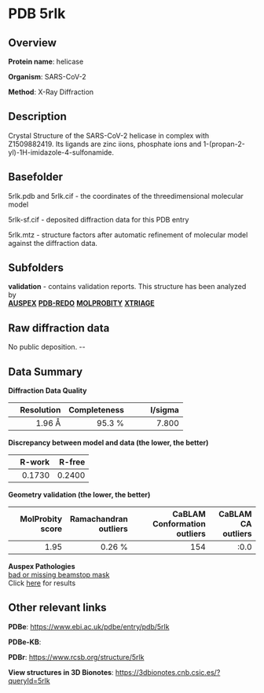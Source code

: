 # PDB 5rlk

## Overview

**Protein name**: helicase

**Organism**: SARS-CoV-2

**Method**: X-Ray Diffraction

## Description

Crystal Structure of the SARS-CoV-2 helicase in complex with Z1509882419. Its ligands are zinc iions, phosphate ions and 1-(propan-2-yl)-1H-imidazole-4-sulfonamide.

## Basefolder

5rlk.pdb and 5rlk.cif - the coordinates of the threedimensional molecular model

5rlk-sf.cif - deposited diffraction data for this PDB entry

5rlk.mtz - structure factors after automatic refinement of molecular model against the diffraction data.

## Subfolders





**validation** - contains validation reports. This structure has been analyzed by <br>[**AUSPEX**](https://github.com/thorn-lab/coronavirus_structural_task_force/tree/master/pdb/helicase/SARS-CoV-2/5rlk/validation/auspex) [**PDB-REDO**](https://github.com/thorn-lab/coronavirus_structural_task_force/tree/master/pdb/helicase/SARS-CoV-2/5rlk/validation/pdb-redo) [**MOLPROBITY**](https://github.com/thorn-lab/coronavirus_structural_task_force/tree/master/pdb/helicase/SARS-CoV-2/5rlk/validation/molprobity) [**XTRIAGE**](https://github.com/thorn-lab/coronavirus_structural_task_force/blob/master/pdb/helicase/SARS-CoV-2/5rlk/validation/Xtriage_output.log)   



## Raw diffraction data

No public deposition. --<br> 

## Data Summary
**Diffraction Data Quality**

|   | Resolution | Completeness| I/sigma |
|---|-------------:|----------------:|--------------:|
|   |1.96 Å|95.3  %|<img width=50/>7.800|

**Discrepancy between model and data (the lower, the better)**

|   | **R-work**| **R-free**   
|---|-------------:|----------------:|           
||  0.1730|  0.2400|

**Geometry validation (the lower, the better)**

|   |**MolProbity<br>score**| **Ramachandran<br>outliers** | **CaBLAM<br>Conformation outliers** | **CaBLAM<br>CA outliers** |
|---|-------------:|----------------:|----------------:|----------------:|
||  1.95|  0.26 %|154|:0.0|

**Auspex Pathologies**<br> [bad or missing beamstop mask](https://www.auspex.de/pathol/#2)<br>Click [here](https://github.com/thorn-lab/coronavirus_structural_task_force/blob/master/pdb/helicase/SARS-CoV-2/5rlk/validation/auspex/5rlk_auspex_comments.txt)  for results

 



## Other relevant links 
**PDBe**:  https://www.ebi.ac.uk/pdbe/entry/pdb/5rlk

**PDBe-KB**:  
 
**PDBr**: https://www.rcsb.org/structure/5rlk 

**View structures in 3D Bionotes**: https://3dbionotes.cnb.csic.es/?queryId=5rlk

